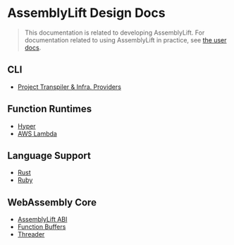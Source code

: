 AssemblyLift Design Docs
=================
> This documentation is related to developing AssemblyLift. For documentation related to using AssemblyLift in practice, 
> see [the user docs](https://docs.assemblylift.akkoro.io).

## CLI
 * [Project Transpiler & Infra. Providers](cli-transpiler.md)

## Function Runtimes
 * [Hyper](rt-hyper.md)
 * [AWS Lambda](rt-lambda.md)

## Language Support
 * [Rust](lang-rust.md)
 * [Ruby](lang-ruby.md)

## WebAssembly Core
 * [AssemblyLift ABI](core-abi.md)
 * [Function Buffers](core-buffers.md)
 * [Threader](core-threader.md)
